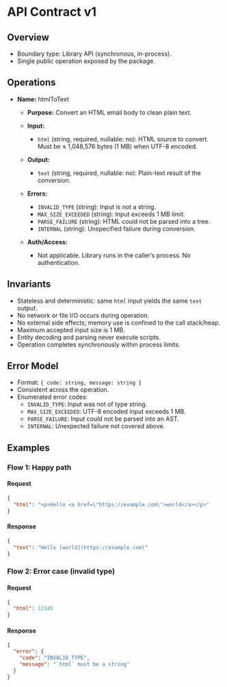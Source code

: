 # API Contract v1

## Overview

- Boundary type: Library API (synchronous, in-process).
- Single public operation exposed by the package.

## Operations

- **Name:** htmlToText
  - **Purpose:** Convert an HTML email body to clean plain text.
  - **Input:**
    - `html` (string, required, nullable: no): HTML source to convert. Must be ≤ 1,048,576 bytes (1 MB) when UTF-8 encoded.

  - **Output:**
    - `text` (string, required, nullable: no): Plain-text result of the conversion.

  - **Errors:**
    - `INVALID_TYPE` (string): Input is not a string.
    - `MAX_SIZE_EXCEEDED` (string): Input exceeds 1 MB limit.
    - `PARSE_FAILURE` (string): HTML could not be parsed into a tree.
    - `INTERNAL` (string): Unspecified failure during conversion.

  - **Auth/Access:**
    - Not applicable. Library runs in the caller’s process. No authentication.

## Invariants

- Stateless and deterministic: same `html` input yields the same `text` output.
- No network or file I/O occurs during operation.
- No external side effects; memory use is confined to the call stack/heap.
- Maximum accepted input size is 1 MB.
- Entity decoding and parsing never execute scripts.
- Operation completes synchronously within process limits.

## Error Model

- Format: `{ code: string, message: string }`
- Consistent across the operation.
- Enumerated error codes:
  - `INVALID_TYPE`: Input was not of type string.
  - `MAX_SIZE_EXCEEDED`: UTF-8 encoded input exceeds 1 MB.
  - `PARSE_FAILURE`: Input could not be parsed into an AST.
  - `INTERNAL`: Unexpected failure not covered above.

## Examples

### Flow 1: Happy path

#### Request

```json
{
  "html": "<p>Hello <a href=\"https://example.com\">world</a></p>"
}
```

#### Response

```json
{
  "text": "Hello [world](https://example.com)"
}
```

### Flow 2: Error case (invalid type)

#### Request

```json
{
  "html": 12345
}
```

#### Response

```json
{
  "error": {
    "code": "INVALID_TYPE",
    "message": "`html` must be a string"
  }
}
```
